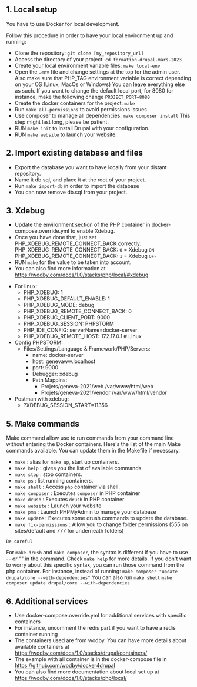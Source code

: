 ## 1. Local setup

You have to use Docker for local development.

Follow this procedure in order to have your local environment up and running:

* Clone the repository: `git clone [my_repository_url]`
* Access the directory of your project: `cd formation-drupal-mars-2023`
* Create your local environment variable files: `make local-env`
* Open the `.env` file and change settings at the top for the admin user.
Also make sure that PHP_TAG environment variable is correct depending on your OS
(Linux, MacOs or Windows)
You can leave everything else as such.
If you want to change the default local port, for 8080 for instance,
make the following change `PROJECT_PORT=8080`
* Create the docker containers for the project: `make`
* Run `make all-permissions` to avoid permissions issues
* Use composer to manage all dependencies: `make composer install`
This step might last long, please be patient.
* RUN `make init` to install Drupal with your configuration.
* RUN `make website` to launch your website.

## 2. Import existing database and files
* Export the database you want to have locally from your distant repository.
* Name it db.sql, and place it at the root of your project.
* Run `make import-db` in order to import the database
* You can now remove db.sql from your project.

## 3. Xdebug
* Update the environment section of the PHP container in docker-compose.override.yml
to enable Xdebug.
* Once you have done that, just set PHP_XDEBUG_REMOTE_CONNECT_BACK correctly:
PHP_XDEBUG_REMOTE_CONNECT_BACK: `0` = Xdebug `ON`
PHP_XDEBUG_REMOTE_CONNECT_BACK: `1` = Xdebug `OFF`
* RUN `make` for the value to be taken into account.
* You can also find more information at https://wodby.com/docs/1.0/stacks/php/local/#xdebug
- For linux:
  * PHP_XDEBUG: 1
  * PHP_XDEBUG_DEFAULT_ENABLE: 1
  * PHP_XDEBUG_MODE: debug
  * PHP_XDEBUG_REMOTE_CONNECT_BACK: 0
  * PHP_XDEBUG_CLIENT_PORT: 9000
  * PHP_XDEBUG_SESSION: PHPSTORM
  * PHP_IDE_CONFIG: serverName=docker-server
  * PHP_XDEBUG_REMOTE_HOST: 172.17.0.1 # Linux
- Config PHPSTORM:
  - Files/Settings/Language & Framework/PHP/Servers:
    * name: docker-server
    * host: genevaww.localhost
    * port: 9000
    * Debugger: xdebug
    * Path Mappins:
      * Projets/geneva-2021/web /var/www/html/web
      * Projets/geneva-2021/vendor /var/www/html/vendor
- Postman with xdebug:
  * ?XDEBUG_SESSION_START=11356

## 5. Make commands
Make command allow use to run commands from your command line without entering the Docker containers.
Here's the list of the main Make commands available.
You can update them in the Makefile if necessary.
* `make` : alias for `make up`, start up containers.
* `make help` : gives you the list of available commands.
* `make stop` : stop containers.
* `make ps` : list running containers.
* `make shell` : Access `php` container via shell.
* `make composer` : Executes `composer` in PHP container
* `make drush` : Executes `drush` in PHP container
* `make website` : Launch your website
* `make pma` : Launch PHPMyAdmin to manage your database
* `make update` : Executes some drush commands to update the database.
* `make fix-permissions` : Allow you to change folder permissions (555 on sites/default and 777 for underneath folders)

`Be careful`

For `make drush` and `make composer`, the syntax is different if you have to use -- or "" in the command.
Check `make help` for more details.
If you don't want to worry about this specific syntax, you can run those command from the php container.
For instance, instead of running:
`make composer "update drupal/core --with-dependencies"`
You can also run
`make shell`
`make composer update drupal/core --with-dependencies`

## 6. Additional services
* Use docker-compose.override.yml for additional services with specific containers
* For instance, uncomment the redis part if you want to have a redis container running
* The containers used are from wodby.
You can have more details about available containers at https://wodby.com/docs/1.0/stacks/drupal/containers/
* The example with all container is in the docker-compose file in https://github.com/wodby/docker4drupal
* You can also find more documentation about local set up at https://wodby.com/docs/1.0/stacks/php/local/

